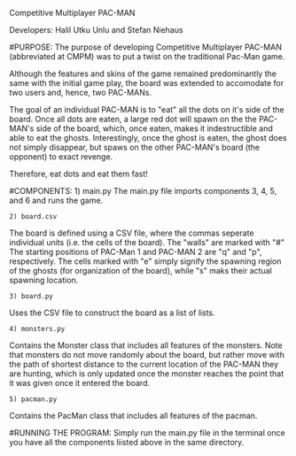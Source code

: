 Competitive Multiplayer PAC-MAN

Developers: Halil Utku Unlu and Stefan Niehaus

#PURPOSE:
The purpose of developing Competitive Multiplayer PAC-MAN (abbreviated at CMPM) was to put a twist on the traditional Pac-Man game. 

Although the features and skins of the game remained predominantly the same with the initial game play, the board was extended to accomodate for two users and, hence, two PAC-MANs. 

The goal of an individual PAC-MAN is to "eat" all the dots on it's side of the board. Once all dots are eaten, a large red dot will spawn on the the PAC-MAN's side of the board, which, once eaten, makes it indestructible and able to eat the ghosts. Interestingly, once the ghost is eaten, the ghost does not simply disappear, but spaws on the other PAC-MAN's board (the opponent) to exact revenge. 

Therefore, eat dots and eat them fast!

#COMPONENTS:
	1) main.py
The main.py file imports components 3, 4, 5, and 6 and runs the game.

	2) board.csv
The board is defined using a CSV file, where the commas seperate individual units (i.e. the cells of the board). The "walls" are marked with "#" The starting positions of PAC-Man 1 and PAC-MAN 2 are "q" and "p", respectively.
The cells marked with "e" simply signify the spawning region of the ghosts (for organization of the board), while "s" maks their actual spawning location.

	3) board.py 
Uses the CSV file to construct the board as a list of lists.

	4) monsters.py
Contains the Monster class that includes all features of the monsters. Note that monsters do not move randomly about the board, but rather move with the path of shortest distance to the current location of the PAC-MAN they are hunting, which is only updated once the monster reaches the point that it was given once it entered the board.

	5) pacman.py
Contains the PacMan class that includes all features of the pacman.

#RUNNING THE PROGRAM:
Simply run the main.py file in the terminal once you have all the components liisted above in the same directory.


